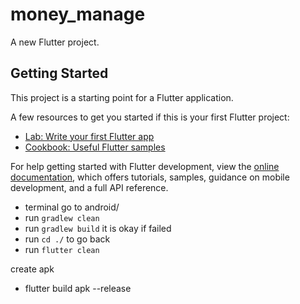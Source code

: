 # money_manage

A new Flutter project.

## Getting Started

This project is a starting point for a Flutter application.

A few resources to get you started if this is your first Flutter project:

- [Lab: Write your first Flutter app](https://docs.flutter.dev/get-started/codelab)
- [Cookbook: Useful Flutter samples](https://docs.flutter.dev/cookbook)

For help getting started with Flutter development, view the
[online documentation](https://docs.flutter.dev/), which offers tutorials,
samples, guidance on mobile development, and a full API reference.

- terminal go to android/
- run `gradlew clean`
- run `gradlew build` it is okay if failed
- run `cd ./` to go back 
- run `flutter clean`

create apk
- flutter build apk --release